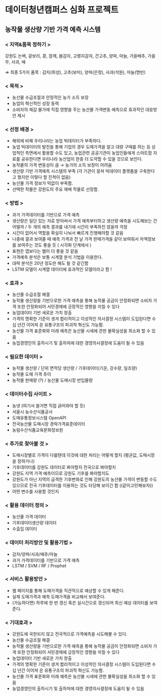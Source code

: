 # 데이터청년캠퍼스 심화 프로젝트

## 농작물 생산량 기반 가격 예측 시스템

### < 지역&품목 정하기 >

강원도
논벼, 겉보리, 콩, 참깨, 봄감자, 고랭지감자, 건고추, 양파, 마늘, 가을배추, 가을무, 사과, 배

⇒ 최종 5가지 품목 :  감자(희성), 고추(보미), 양파(은정), 사과(석원), 마늘(명빈)



### < 목적 >

 + 농산물 수급조절과 안정적인 농가 소득 보장
 + 농업의 혁신적인 성장 동력
 + 소비자의 체감 물가에 직접 영향을 주는 농산물 가격변동 예측으로 효과적인 대응방안 제시


### < 선정 배경 >

 + 해외에 비해 우리나라는 농업 빅데이터가 부족하다.
 +  농업 빅데이터의 발전을 통해 기업의 경우 도매가격을 알고 대량 구매를 하는 등 상업적인 측면에서 활용할 수도 있고, 농업관련 공공기관이 농업인들에게 스마트팜 자료를 공유한다면 우리나라 농산업이 한층 더 도약할 수 있을 것으로 보인다. 
 +  농작물의 가격 변동성이 큼 → 농가의 소득 보장이 어려움
 +  생산량  기반 가격예측 시스템의 부족 (각 기관이 뭉쳐 빅데이터 플랫폼을 구축한다고 했지만 이렇다 할 진척이 없음)
 +  농산물 가격 정보가 턱없이 부족함.
 +  선택한 작물은 강원도의 주요 재배 작물로 선정함.


### < 방법 >

 + 과거 가격데이터를 기반으로 가격 예측
 + 생산량은 일단 있는 자료 받아써서 가격 예측부터하고 생산량 예측을 시도해보는 건 어떨까 / 두 개의 예측 결과를 내기에 시간이 부족하진 않을까 걱정
 + 시간이 없어서 역할을 확실히 나눠서 빠르게 진행해야할 것 같음
 + 나중에 결과 보여줄 때 예측 가격과 전 날 가격 판매가격을 같이 보여줘서 차액정보를 보여주는 것도 좋을 듯 ( 시각화 단계에서 )
 + 표현은 앱보다는 웹이 더 좋을 것 같음
 + 가격예측 분석은 보통 시계열 분석 기법을 이용한다.
 + 대략 분석은 20년 정도만 해도 될 것 같긴함
 + LSTM 모델이 시계열 데이터에 효과적인 모델이라고 함 !



### < 효과 >

 + 농산물 수급조절 해결
 + 농작물 생산량을 기반으로한 가격 예측을 통해  농작물 공금이 안정화되면 소비자 가격 또한 안정화되어 서민경제에 긍정적인 영향을 끼칠 수 있다
 + 농업데이터 기반 새로운 가치 창출
 + 가격의 명확한 기준이 생겨 합리적이고 이성적인 의사결정 시스템이 도입된다면 수십 년간 이어져 온 유통구조의 파괴적 혁신도 가능함.
 + 농산물 가격 표준화와 미래 예측은 농산물 시세에 관한 불확실성을 최소화 할 수 있음
 + 농업경영인의 출하시기 및 출하처에 대한 경영의사결정에 도움이 될 수 있음




### < 필요한 데이터 >

 + 농작물 생산량 / 단위 면적당 생산량 / 기후데이터(기온, 강수량, 일조량)
 + 농작물 도매 가격 추이
 + 농작물 판매량 (?) / 농산물 도매시장 반입물량
     

### < 데이터수집 사이트 >

 + 농넷 (여기서 쓸거면 직접 긁어와야 할 듯)
 + 서울시 농수산식품공사
 + 도매유통정보시스템 OpenAPI
 + 전국농산물 도매시장 경락가격표준데이터
 + 농림수산식품교육문화정보원



### < 추가로 찾아볼 것 >

 + 도매시장별로 가격이 다를텐데 이것에 대한 처리는 어떻게 할지 (평균값, 도매시장을 정하거나)
 + 기후데이터를 강원도 데이터로 봐야할지 전국으로 봐야할지
 + 강원도 지역 가격 예측이므로 강원도 기후를 봐야할지도 
 + 강원도가 아닌 지역의 급격한 기후변화로 인해 강원도의 농산물 가격이 변동할 수도 있으므로 전국 기후데이터를 이용하는 것도 타당해 보이긴 함  ((같이고민해보자))
 + 어떤 변수를 사용할 것인지

### < 활용 데이터 정의 > 

 + 농산물 가격 데이터
 + 기후데이터생산량 데이터
 + 수출입 데이터

### < 데이터 처리방안 및 활용기법 >

 + 감자/양파/사과/배추/마늘
 + 과거 가격데이터를 기반으로 가격 예측
 + LSTM / SVM / RF / Prophet

### < 서비스 활용방안 >

 + 웹 페이지를 통해 도매가격을 직관적으로 예상할 수 있게 해준다.
 + 실제 도매가격과 예측 도매가격을 비교해서 보여준다.
 + (가능하다면) 하루에 한 번 갱신 혹은 실시간으로 갱신되어 최신 예상  데이터를 보여준다.

### < 기대효과 >

 + 강원도에 국한되지 않고 전국적으로 가격예측을 시도해볼 수 있다.
 + 농산물 수급조절 해결
 + 농작물 생산량을 기반으로한 가격 예측을 통해  농작물 공금이 안정화되면 소비자 가격 또한 안정화되어 서민경제에 긍정적인 영향을 끼칠 수 있다
 + 농업데이터 기반 새로운 가치 창출
 + 가격의 명확한 기준이 생겨 합리적이고 이성적인 의사결정 시스템이 도입된다면 수십 년간 이어져 온 유통구조의 파괴적 혁신도 가능함.
 + 농산물 가격 표준화와 미래 예측은 농산물 시세에 관한 불확실성을 최소화 할 수 있음
 + 농업경영인의 출하시기 및 출하처에 대한 경영의사결정에 도움이 될 수 있음
